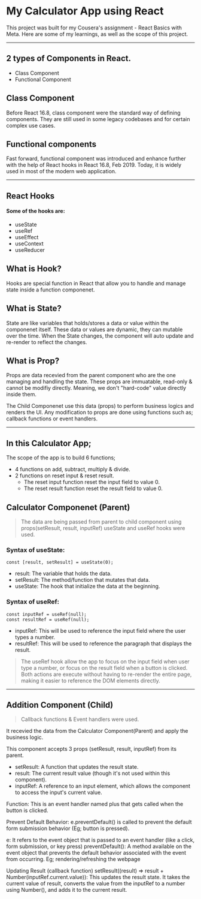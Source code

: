 # My Calculator App using React

This project was built for my Cousera's assignment - React Basics with Meta. Here are some of my learnings, as well as the scope of this project.

---

## 2 types of Components in React. 

* Class Component
* Functional Component

## Class Component
Before React 16.8, class component were the standard way of defining components. They are still used in some legacy codebases and for certain complex use cases.

## Functional components
Fast forward, functional component was introduced and enhance further with the help of React hooks in React 16.8, Feb 2019. Today, it is widely used in most of the modern web application.

---

## React Hooks

#### Some of the hooks are:
* useState
* useRef
* useEffect
* useContext
* useReducer

## What is Hook?
Hooks are special function in React that allow you to handle and manage state inside a function componenet.

## What is State?
State are like variables that holds/stores a data or value within the componenet itself. These data or values are dynamic, they can mutable over 
the time. When the State changes, the component will auto update and re-render to reflect the changes.

## What is Prop?
Props are data recevied from the parent component who are the one managing and handling the state. These 
props are immuatable, read-only & cannot be modifiy directly. Meaning, we don't "hard-code" value directly inside them. 

The Child Componenet use this data (props) to perform business logics and renders the UI. Any modification 
to props are done using functions such as; callback functions or event handlers.

---

## In this Calculator App;

The scope of the app is to build 6 functions;
* 4 functions on add, subtract, multiply & divide.
* 2 functions on reset input & reset result.
  * The reset input function reset the input field to value 0.
  * The reset result function reset the result field to value 0.

## Calculator Componenet (Parent)

>The data are being passed from parent to child component using props(setResult, result, inputRef)
>useState and useRef hooks were used.

### Syntax of useState:

```const [result, setResult] = useState(0);```

* result: The variable that holds the data.
* setResult: The method/function that mutates that data.
* useState: The hook that initialize the data at the beginning.

### Syntax of useRef:

```const inputRef = useRef(null);```<br>
```const resultRef = useRef(null);```

* inputRef: This will be used to reference the input field where the user types a number.
* resultRef: This will be used to reference the paragraph that displays the result.

>The useRef hook allow the app to focus on the input field when user type a number, or focus on the result field when 
a button is clicked. Both actions are execute without having to re-render the entire page, making it easier to reference the DOM elements directly.

---

## Addition Component (Child)

>Callback functions & Event handlers were used.

It recevied the data from the Calculator Component(Parent) and apply the business logic.

This component accepts 3 props (setResult, result, inputRef) from its parent.

* setResult: A function that updates the result state.
* result: The current result value (though it's not used within this component).
* inputRef: A reference to an input element, which allows the component to access the input's current value.




Function: This is an event handler named plus that gets called when the button is clicked.

Prevent Default Behavior: 
e.preventDefault() is called to prevent the default form submission behavior (Eg; button is pressed).

e: It refers to the event object that is passed to an event handler (like a click, form submission, or key press)
preventDefault(): A method available on the event object that prevents the default behavior associated with the event from occurring. Eg; rendering/refreshing the webpage


Updating Result (callback function)
setResult((result) => result + Number(inputRef.current.value)): This updates the result state. It takes the current value of result, converts the value from the inputRef to a number using Number(), and adds it to the current result.